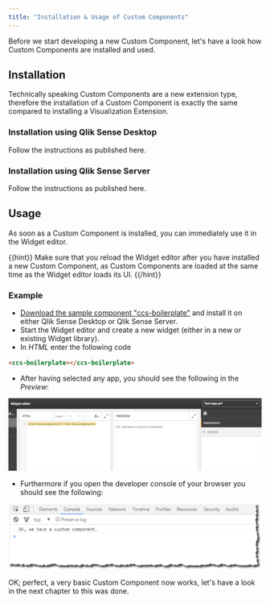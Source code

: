 ```yaml
---
title: "Installation & Usage of Custom Components"
---
```


Before we start developing a new Custom Component, let's have a look how Custom Components are installed and used.

## Installation

Technically speaking Custom Components are a new extension type, therefore the installation of a Custom Component is exactly the same compared to installing a Visualization Extension.

### Installation using Qlik Sense Desktop

Follow the instructions as published here.

### Installation using Qlik Sense Server

Follow the instructions as published here.

## Usage

As soon as a Custom Component is installed, you can immediately use it in the Widget editor.

{{hint}}
Make sure that you reload the Widget editor after you have installed a new Custom Component, as Custom Components are loaded at the same time as the Widget editor loads its UI.
{{/hint}}

### Example

- [Download the sample component "ccs-boilerplate"](docs/downloads/ccs-boilerplate.zip) and install it on either Qlik Sense Desktop or Qlik Sense Server.
- Start the Widget editor and create a new widget (either in a new or existing Widget library).
- In *HTML* enter the following code

```html
<ccs-boilerplate></ccs-boilerplate>
```

- After having selected any app, you should see the following in the *Preview*:

![](./docs/images/installation-usage--preview.png)

- Furthermore if you open the developer console of your browser you should see the following:

![](./docs/images/installation-usage--console.png)


OK; perfect, a very basic Custom Component now works, let's have a look in the next chapter to this was done.


